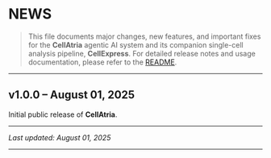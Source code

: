 # NEWS

> This file documents major changes, new features, and important fixes for the **CellAtria** agentic AI system and its companion single-cell analysis pipeline, **CellExpress**. For detailed release notes and usage documentation, please refer to the [README](./README.md).

---

## v1.0.0 – August 01, 2025

Initial public release of **CellAtria**. 

---

*Last updated: August 01, 2025*

---